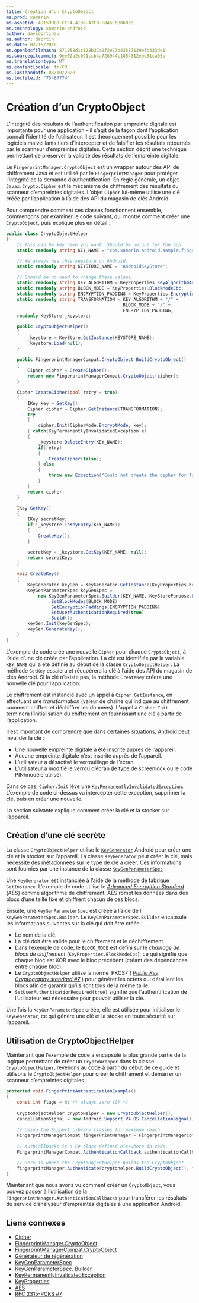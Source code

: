 ```yaml
---
title: Création d’un CryptoObject
ms.prod: xamarin
ms.assetid: 4D159B80-FFF4-4136-A7F0-F8A5C6B86838
ms.technology: xamarin-android
author: davidortinau
ms.author: daortin
ms.date: 02/16/2018
ms.openlocfilehash: 871058d1c128b37a0f2e77b43587139efb433de1
ms.sourcegitcommit: 9ee02a2c091ccb4a728944c1854312ebd51ca05b
ms.translationtype: MT
ms.contentlocale: fr-FR
ms.lasthandoff: 03/10/2020
ms.locfileid: "75487774"
---
```

# <a name="creating-a-cryptoobject"></a>Création d’un CryptoObject

L’intégrité des résultats de l’authentification par empreinte digitale est importante pour une application &ndash; il s’agit de la façon dont l’application connaît l’identité de l’utilisateur. Il est théoriquement possible pour les logiciels malveillants tiers d’intercepter et de falsifier les résultats retournés par le scanneur d’empreintes digitales. Cette section décrit une technique permettant de préserver la validité des résultats de l’empreinte digitale. 

Le `FingerprintManager.CryptoObject` est un wrapper autour des API de chiffrement Java et est utilisé par le `FingerprintManager` pour protéger l’intégrité de la demande d’authentification. En règle générale, un objet `Javax.Crypto.Cipher` est le mécanisme de chiffrement des résultats du scanneur d’empreintes digitales. L’objet `Cipher` lui-même utilise une clé créée par l’application à l’aide des API du magasin de clés Android.

Pour comprendre comment ces classes fonctionnent ensemble, commençons par examiner le code suivant, qui montre comment créer une `CryptoObject`, puis explique plus en détail :

```csharp
public class CryptoObjectHelper
{
    // This can be key name you want. Should be unique for the app.
    static readonly string KEY_NAME = "com.xamarin.android.sample.fingerprint_authentication_key";

    // We always use this keystore on Android.
    static readonly string KEYSTORE_NAME = "AndroidKeyStore";

    // Should be no need to change these values.
    static readonly string KEY_ALGORITHM = KeyProperties.KeyAlgorithmAes;
    static readonly string BLOCK_MODE = KeyProperties.BlockModeCbc;
    static readonly string ENCRYPTION_PADDING = KeyProperties.EncryptionPaddingPkcs7;
    static readonly string TRANSFORMATION = KEY_ALGORITHM + "/" +
                                            BLOCK_MODE + "/" +
                                            ENCRYPTION_PADDING;
    readonly KeyStore _keystore;

    public CryptoObjectHelper()
    {
        _keystore = KeyStore.GetInstance(KEYSTORE_NAME);
        _keystore.Load(null);
    }

    public FingerprintManagerCompat.CryptoObject BuildCryptoObject()
    {
        Cipher cipher = CreateCipher();
        return new FingerprintManagerCompat.CryptoObject(cipher);
    }

    Cipher CreateCipher(bool retry = true)
    {
        IKey key = GetKey();
        Cipher cipher = Cipher.GetInstance(TRANSFORMATION);
        try
        {
            cipher.Init(CipherMode.EncryptMode, key);
        } catch(KeyPermanentlyInvalidatedException e)
        {
            _keystore.DeleteEntry(KEY_NAME);
            if(retry)
            {
                CreateCipher(false);
            } else
            {
                throw new Exception("Could not create the cipher for fingerprint authentication.", e);
            }
        }
        return cipher;
    }

    IKey GetKey()
    {
        IKey secretKey;
        if(!_keystore.IsKeyEntry(KEY_NAME))
        {
            CreateKey();
        }

        secretKey = _keystore.GetKey(KEY_NAME, null);
        return secretKey;
    }

    void CreateKey()
    {
        KeyGenerator keyGen = KeyGenerator.GetInstance(KeyProperties.KeyAlgorithmAes, KEYSTORE_NAME);
        KeyGenParameterSpec keyGenSpec =
            new KeyGenParameterSpec.Builder(KEY_NAME, KeyStorePurpose.Encrypt | KeyStorePurpose.Decrypt)
                .SetBlockModes(BLOCK_MODE)
                .SetEncryptionPaddings(ENCRYPTION_PADDING)
                .SetUserAuthenticationRequired(true)
                .Build();
        keyGen.Init(keyGenSpec);
        keyGen.GenerateKey();
    }
}
```

L’exemple de code crée une nouvelle `Cipher` pour chaque `CryptoObject`, à l’aide d’une clé créée par l’application. La clé est identifiée par la variable `KEY_NAME` qui a été définie au début de la classe `CryptoObjectHelper`. La méthode `GetKey` essaiera et récupérera la clé à l’aide des API du magasin de clés Android. Si la clé n’existe pas, la méthode `CreateKey` créera une nouvelle clé pour l’application.

Le chiffrement est instancié avec un appel à `Cipher.GetInstance`, en effectuant une _transformation_ (valeur de chaîne qui indique au chiffrement comment chiffrer et déchiffrer les données). L’appel à `Cipher.Init` terminera l’initialisation du chiffrement en fournissant une clé à partir de l’application. 

Il est important de comprendre que dans certaines situations, Android peut invalider la clé : 

- Une nouvelle empreinte digitale a été inscrite auprès de l’appareil.
- Aucune empreinte digitale n’est inscrite auprès de l’appareil.
- L’utilisateur a désactivé le verrouillage de l’écran.
- L’utilisateur a modifié le verrou d’écran (le type de screenlock ou le code PIN/modèle utilisé).

Dans ce cas, `Cipher.Init` lève une [`KeyPermanentlyInvalidatedException`](https://developer.android.com/reference/android/security/keystore/KeyPermanentlyInvalidatedException.html). L’exemple de code ci-dessus va intercepter cette exception, supprimer la clé, puis en créer une nouvelle.

La section suivante explique comment créer la clé et la stocker sur l’appareil.

## <a name="creating-a-secret-key"></a>Création d’une clé secrète

La classe `CryptoObjectHelper` utilise le [`KeyGenerator`](xref:Javax.Crypto.KeyGenerator) Android pour créer une clé et la stocker sur l’appareil. La classe `KeyGenerator` peut créer la clé, mais nécessite des métadonnées sur le type de clé à créer. Ces informations sont fournies par une instance de la classe [`KeyGenParameterSpec`](https://developer.android.com/reference/android/security/keystore/KeyGenParameterSpec.html) . 

Une `KeyGenerator` est instanciée à l’aide de la méthode de fabrique `GetInstance`. L’exemple de code utilise le [_Advanced Encryption Standard_](https://en.wikipedia.org/wiki/Advanced_Encryption_Standard) (_AES_) comme algorithme de chiffrement. AES rompt les données dans des blocs d’une taille fixe et chiffrent chacun de ces blocs.

Ensuite, une `KeyGenParameterSpec` est créée à l’aide de l' `KeyGenParameterSpec.Builder`. Le `KeyGenParameterSpec.Builder` encapsule les informations suivantes sur la clé qui doit être créée :

- Le nom de la clé.
- La clé doit être valide pour le chiffrement et le déchiffrement.
- Dans l’exemple de code, le `BLOCK_MODE` est défini sur le _chaînage de blocs de chiffrement_ (`KeyProperties.BlockModeCbc`), ce qui signifie que chaque bloc est XOR avec le bloc précédent (créant des dépendances entre chaque bloc). 
- Le `CryptoObjectHelper` utilise la norme_PKCS7_( [_Public Key Cryptography standard #7_](https://tools.ietf.org/html/rfc2315) ) pour générer les octets qui détaillent les blocs afin de garantir qu’ils sont tous de la même taille.
- `SetUserAuthenticationRequired(true)` signifie que l’authentification de l’utilisateur est nécessaire pour pouvoir utiliser la clé.

Une fois la `KeyGenParameterSpec` créée, elle est utilisée pour initialiser le `KeyGenerator`, ce qui génère une clé et la stocke en toute sécurité sur l’appareil. 

## <a name="using-the-cryptoobjecthelper"></a>Utilisation de CryptoObjectHelper

Maintenant que l’exemple de code a encapsulé la plus grande partie de la logique permettant de créer un `CryptoWrapper` dans la classe `CryptoObjectHelper`, revenons au code à partir du début de ce guide et utilisons le `CryptoObjectHelper` pour créer le chiffrement et démarrer un scanneur d’empreintes digitales : 

```csharp
protected void FingerPrintAuthenticationExample()
{
    const int flags = 0; /* always zero (0) */
    
    CryptoObjectHelper cryptoHelper = new CryptoObjectHelper();
    cancellationSignal = new Android.Support.V4.OS.CancellationSignal();
    
    // Using the Support Library classes for maximum reach
    FingerprintManagerCompat fingerPrintManager = FingerprintManagerCompat.From(this);
    
    // AuthCallbacks is a C# class defined elsewhere in code.
    FingerprintManagerCompat.AuthenticationCallback authenticationCallback = new MyAuthCallbackSample(this);

    // Here is where the CryptoObjectHelper builds the CryptoObject. 
    fingerprintManager.Authenticate(cryptohelper.BuildCryptoObject(), flags, cancellationSignal, authenticationCallback, null);
}
```

Maintenant que nous avons vu comment créer un `CryptoObject`, vous pouvez passer à l’utilisation de la `FingerprintManager.AuthenticationCallbacks` pour transférer les résultats du service d’analyseur d’empreintes digitales à une application Android.

## <a name="related-links"></a>Liens connexes

- [Cipher](xref:Javax.Crypto.Cipher)
- [FingerprintManager.CryptoObject](https://developer.android.com/reference/android/hardware/fingerprint/FingerprintManager.CryptoObject.html)
- [FingerprintManagerCompat.CryptoObject](https://developer.android.com/reference/android/support/v4/hardware/fingerprint/FingerprintManagerCompat.CryptoObject.html)
- [Générateur de régénération](xref:Javax.Crypto.KeyGenerator)
- [KeyGenParameterSpec](https://developer.android.com/reference/android/security/keystore/KeyGenParameterSpec.html)
- [KeyGenParameterSpec. Builder](https://developer.android.com/reference/android/security/keystore/KeyGenParameterSpec.Builder.html)
- [KeyPermanentlyInvalidatedException](https://developer.android.com/reference/android/security/keystore/KeyPermanentlyInvalidatedException.html)
- [KeyProperties](https://developer.android.com/reference/android/security/keystore/KeyProperties.html)
- [AES](https://en.wikipedia.org/wiki/Advanced_Encryption_Standard)
- [RFC 2315-PCKS #7](https://tools.ietf.org/html/rfc2315)
